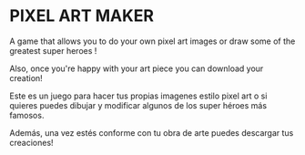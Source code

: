 # PIXEL ART MAKER

A game that allows you to do your own pixel art images or draw some of the greatest super heroes !

Also, once you're happy with your art piece you can download your creation!




Este es un juego para hacer tus propias imagenes estilo pixel art o si quieres puedes dibujar y modificar algunos de los super héroes más famosos.

Además, una vez estés conforme con tu obra de arte puedes descargar tus creaciones! 
